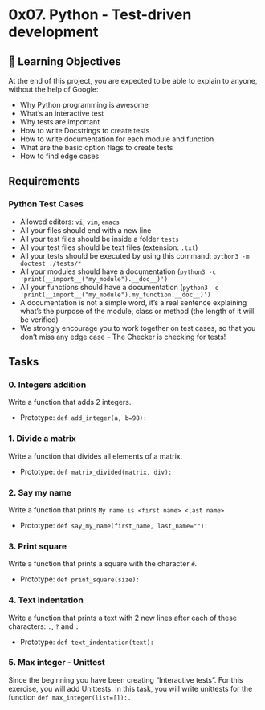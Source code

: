 # 0x07. Python - Test-driven development
## :open_book: Learning Objectives
At the end of this project, you are expected to be able to explain to anyone, without the help of Google:
 * Why Python programming is awesome
 * What’s an interactive test
 * Why tests are important
 * How to write Docstrings to create tests
 * How to write documentation for each module and function
 * What are the basic option flags to create tests
 * How to find edge cases
## Requirements
### Python Test Cases
* Allowed editors: `vi`, `vim`, `emacs`
* All your files should end with a new line
* All your test files should be inside a folder `tests`
* All your test files should be text files (extension: `.txt`)
* All your tests should be executed by using this command: `python3 -m doctest ./tests/*`
* All your modules should have a documentation (`python3 -c 'print(__import__("my_module").__doc__)')`
* All your functions should have a documentation (`python3 -c 'print(__import__("my_module").my_function.__doc__)')`
* A documentation is not a simple word, it’s a real sentence explaining what’s the purpose of the module, class or method (the length of it will be verified)
* We strongly encourage you to work together on test cases, so that you don’t miss any edge case – The Checker is checking for tests!
## Tasks
### 0. Integers addition
Write a function that adds 2 integers.
 * Prototype: `def add_integer(a, b=98):`
### 1. Divide a matrix
Write a function that divides all elements of a matrix.
 * Prototype: `def matrix_divided(matrix, div):`
### 2. Say my name
Write a function that prints `My name is <first name> <last name>`
 * Prototype: `def say_my_name(first_name, last_name=""):`
### 3. Print square
Write a function that prints a square with the character `#`.
 * Prototype: `def print_square(size):`
### 4. Text indentation
Write a function that prints a text with 2 new lines after each of these characters: `.`, `?` and `:`
 * Prototype: `def text_indentation(text):`
### 5. Max integer - Unittest
Since the beginning you have been creating “Interactive tests”. For this exercise, you will add Unittests.
In this task, you will write unittests for the function `def max_integer(list=[]):.`
